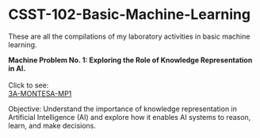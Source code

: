 # CSST-102-Basic-Machine-Learning

These are all the compilations of my laboratory activities in basic machine learning.

**Machine Problem No. 1: Exploring the Role of Knowledge Representation in AI.**
<br/>
<br/>
Click to see: <br/>
[3A-MONTESA-MP1](https://github.com/rozumary/CSST102-3A/tree/main/3A-MONTESA-MP1)

Objective: 
Understand the importance of knowledge representation in Artificial Intelligence (AI) and explore how it 
enables AI systems to reason, learn, and make decisions.


